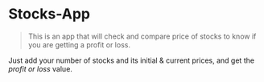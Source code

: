 # Stocks-App
>This is an app that will check and compare price of stocks to know if you are getting a profit or loss.

Just add your number of stocks and its initial & current prices, and get the *profit or loss* value.
